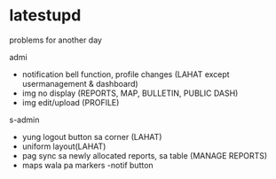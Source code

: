 # latestupd
problems for another day  

admi 
- notification bell function, profile changes  (LAHAT except usermanagement & dashboard)
- img no display (REPORTS, MAP, BULLETIN, PUBLIC DASH)
- img edit/upload (PROFILE)


s-admin
- yung logout button sa corner (LAHAT) 
- uniform layout(LAHAT) 
- pag sync sa newly allocated reports, sa table (MANAGE REPORTS)
- maps wala pa markers -notif button
